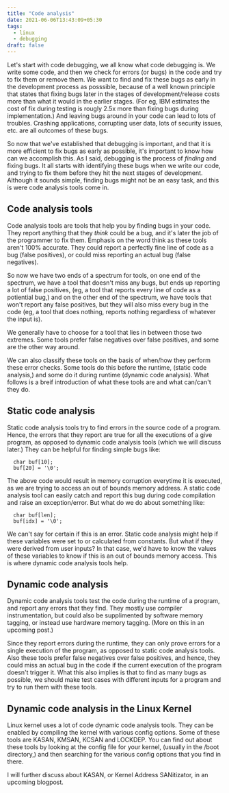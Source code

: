 ```yaml
---
title: "Code analysis"
date: 2021-06-06T13:43:09+05:30
tags: 
  - linux
  - debugging
draft: false
---
```


Let's start with code debugging, we all know what code debugging is. We write
some code, and then we check for errors (or bugs) in the code and try to fix
them or remove them. We want to find and fix these bugs as early in the
development process as posssible, because of a well known principle that states
that fixing bugs later in the stages of development/release costs more than what
it would in the earlier stages. (For eg, IBM estimates the cost of fix
during testing is rougly 2.5x more than fixing bugs during implementation.)
And leaving bugs around in your code can lead to lots of troubles. Crashing
applications, corrupting user data, lots of security issues, etc. are all
outcomes of these bugs.

So now that we've established that debugging is important, and that it is more
efficient to fix bugs as early as possible, it's important to know how can we
accomplish this. As I said, debugging is the process of _finding_ and fixing
bugs. It all starts with identifying these bugs when we write our code, and
trying to fix them before they hit the next stages of development. Although it
sounds simple, finding bugs might not be an easy task, and this is were code
analysis tools come in.

## Code analysis tools

Code analysis tools are tools that help you by finding bugs in your code. They
report anything that they _think_ could be a bug, and it's later the job of the
programmer to fix them. Emphasis on the word think as these tools aren't 100%
accurate. They could report a perfectly fine line of code as a bug (false
positives), or could miss reporting an actual bug (false negatives).

So now we have two ends of a spectrum for tools, on one end of the spectrum, we
have a tool that doesn't miss any bugs, but ends up reporting a lot of false
positives, (eg, a tool that reports every line of code as a potiential bug,) and
on the other end of the spectrum, we have tools that won't report any false
positives, but they will also miss every bug in the code (eg, a tool that does
nothing, reports nothing regardless of whatever the input is).

We generally have to choose for a tool that lies in between those two extremes.
Some tools prefer false negatives over false positives, and some are the other
way around.

We can also classify these tools on the basis of when/how they perform these
error checks. Some tools do this before the runtime, (static code analysis,) and
some do it during runtime (dynamic code analysis). What follows is a breif
introduction of what these tools are and what can/can't they do.

## Static code analysis

Static code analysis tools try to find errors in the source code of a program.
Hence, the errors that they report are true for all the executions of a give
program, as opposed to dynamic code analysis tools (which we will discuss
later.) They can be helpful for finding simple bugs like:

```
  char buf[10];
  buf[20] = '\0';
```

The above code would result in memory corruption everytime it is executed, as we
are trying to access an out of bounds memory address. A static code analysis
tool can easily catch and report this bug during code compilation and raise an
exception/error. But what do we do about something like:

```
  char buf[len];
  buf[idx] = '\0';
```

We can't say for certain if this is an error. Static code analysis might help if
these variables were set to or calculated from constants. But what if they were
derived from user inputs? In that case, we'd have to know the values of these
variables to know if this is an out of bounds memory access. This is where
dynamic code analysis tools help.

## Dynamic code analysis

Dynamic code analysis tools test the code during the runtime of a program, and
report any errors that they find. They mostly use compiler instrumentation, but
could also be supplimented by software memory tagging, or instead use hardware
memory tagging. (More on this in an upcoming post.)

Since they report errors during the runtime, they can only prove errors for a
single execution of the program, as opposed to static code analysis tools. Also
these tools prefer false negatives over false positives, and hence, they could
miss an actual bug in the code if the current execution of the program doesn't
trigger it. What this also implies is that to find as many bugs as possible, we
should make test cases with different inputs for a program and try to run them
with these tools.

## Dynamic code analysis in the Linux Kernel

Linux kernel uses a lot of code dynamic code analysis tools. They can be enabled
by compiling the kernel with various config options. Some of these tools are
KASAN, KMSAN, KCSAN and LOCKDEP. You can find out about these tools by looking
at the config file for your kernel, (usually in the /boot directory,) and then
searching for the various config options that you find in there.

I will further discuss about KASAN, or Kernel Address SANitizator, in an
upcoming blogpost.
